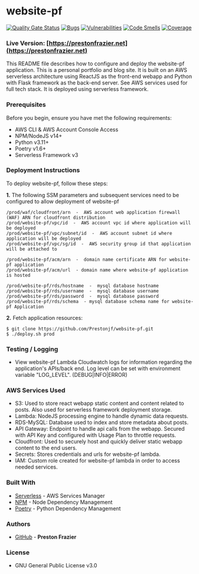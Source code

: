 # website-pf
[![Quality Gate Status](https://sonarcloud.io/api/project_badges/measure?project=Prestonjf_website-pf&metric=alert_status)](https://sonarcloud.io/dashboard?id=Prestonjf_website-pf)
[![Bugs](https://sonarcloud.io/api/project_badges/measure?project=Prestonjf_website-pf&metric=bugs)](https://sonarcloud.io/dashboard?id=Prestonjf_website-pf)
[![Vulnerabilities](https://sonarcloud.io/api/project_badges/measure?project=Prestonjf_website-pf&metric=vulnerabilities)](https://sonarcloud.io/dashboard?id=Prestonjf_website-pf)
[![Code Smells](https://sonarcloud.io/api/project_badges/measure?project=Prestonjf_website-pf&metric=code_smells)](https://sonarcloud.io/dashboard?id=Prestonjf_website-pf)
[![Coverage](https://sonarcloud.io/api/project_badges/measure?project=Prestonjf_website-pf&metric=coverage)](https://sonarcloud.io/dashboard?id=Prestonjf_website-pf)


### Live Version: [https://prestonfrazier.net](https://prestonfrazier.net)

This README file describes how to configure and deploy the website-pf application. This is a personal portfolio and blog site. It is built on an AWS serverless architecture using ReactJS as the front-end webapp and Python with Flask framework as the back-end server. See AWS services used for full tech stack. It is deployed using serverless framework.

### Prerequisites
Before you begin, ensure you have met the following requirements:

- AWS CLI & AWS Account Console Access
- NPM/NodeJS v14+
- Python v3.11+
- Poetry v1.6+
- Serverless Framework v3


### Deployment Instructions
To deploy website-pf, follow these steps:

**1\.** The following SSM parameters and subsequent services need to be configured to allow deployment of website-pf

```
/prod/waf/cloudfront/arn  -  AWS account web application firewall (WAF) ARN for cloudfront distribution
/prod/website-pf/vpc/id  -  AWS account vpc id where application will be deployed
/prod/website-pf/vpc/subnet/id  -  AWS account subnet id where application will be deployed
/prod/website-pf/vpc/sg/id  -  AWS security group id that application will be attached to

/prod/website-pf/acm/arn  -  domain name certificate ARN for website-pf application
/prod/website-pf/acm/url  - domain name where website-pf application is hosted

/prod/website-pf/rds/hostname  -  mysql database hostname
/prod/website-pf/rds/username  -  mysql database username
/prod/website-pf/rds/password  -  mysql database password
/prod/website-pf/rds/schema  - mysql database schema name for website-pf Application
```


**2\.** Fetch application resources:

```
$ git clone https://github.com/Prestonjf/website-pf.git
$ ./deploy.sh prod
```

### Testing / Logging

* View website-pf Lambda Cloudwatch logs for information regarding the application's APIs/back end. Log level can be set with environment variable "LOG_LEVEL". (DEBUG|INFO|ERROR)

### AWS Services Used
- S3: Used to store react webapp static content and content related to posts. Also used for serverless framework deployment storage.
- Lambda: NodeJS processing engine to handle dynamic data requests.
- RDS-MySQL: Database used to index and store metadata about posts.
- API Gateway: Endpoint to handle api calls from the webapp. Secured with API Key and configured with Usage Plan to throttle requests.
- Cloudfront: Used to securely host and quickly deliver static webapp content to the end users.
- Secrets: Stores credentials and urls for website-pf lambda.
- IAM: Custom role created for website-pf lambda in order to access needed services.

### Built With

* [Serverless](https://serverless.com/) - AWS Services Manager
* [NPM](https://www.npmjs.com/) - Node Dependency Management
* [Poetry](https://python-poetry.org/) - Python Dependency Management

### Authors

* [GitHub](https://github.com/Prestonjf) - **Preston Frazier**

### License
* GNU General Public License v3.0
